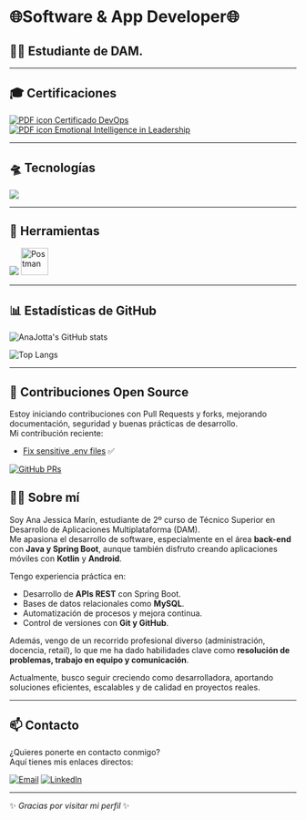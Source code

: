 # 🌐Software & App Developer🌐
## 👩‍💻 Estudiante de DAM. 

---

## 🎓 Certificaciones

<!-- Certificado DevOps -->
<a href="https://github.com/AnaJotta/AnaJotta/blob/main/Certificado%20DevOps.pdf" target="_blank">
  <img src="https://img.icons8.com/ios-filled/24/000000/pdf.png" alt="PDF icon"/> Certificado DevOps
</a>

<br/>

<!-- Certificado de Inteligencia Emocional en Liderazgo -->
<a href="https://github.com/AnaJotta/AnaJotta/blob/396e2dbcff0b2639b935bc549079e48bf133ddb2/Emotional%20Intelligence%20in%20Leadership.pdf" target="_blank">
  <img src="https://img.icons8.com/ios-filled/24/000000/pdf.png" alt="PDF icon"/> Emotional Intelligence in Leadership
</a>



---

## 🛸 Tecnologías  

<p align="left">
  <img src="https://skillicons.dev/icons?i=html,css,js,java,kotlin,spring" />
</p>

---

## 🔧 Herramientas  

<p align="left">
  <img src="https://skillicons.dev/icons?i=git,github,docker,idea,eclipse,vscode" />
  <img src="https://cdn.worldvectorlogo.com/logos/postman.svg" alt="Postman" width="48" height="48"/>
</p>



---

## 📊 Estadísticas de GitHub

![AnaJotta's GitHub stats](https://github-readme-stats.vercel.app/api?username=AnaJotta&show_icons=true&theme=radical)

![Top Langs](https://github-readme-stats.vercel.app/api/top-langs/?username=AnaJotta&layout=compact&theme=radical)

---

## 🌟 Contribuciones Open Source

Estoy iniciando contribuciones con Pull Requests y forks, mejorando documentación, seguridad y buenas prácticas de desarrollo.  
Mi contribución reciente:

- [Fix sensitive .env files](https://github.com/firstcontributions/backend/pull/77) ✅

[![GitHub PRs](https://img.shields.io/badge/PRs-open-brightgreen?style=flat&logo=github)](https://github.com/pulls?q=is%3Apr+author%3AAnaJotta)


## 🙋‍♀️ Sobre mí

Soy Ana Jessica Marín, estudiante de 2º curso de Técnico Superior en Desarrollo de Aplicaciones Multiplataforma (DAM).  
Me apasiona el desarrollo de software, especialmente en el área **back-end** con **Java y Spring Boot**, aunque también disfruto creando aplicaciones móviles con **Kotlin** y **Android**.

Tengo experiencia práctica en:
- Desarrollo de **APIs REST** con Spring Boot.
- Bases de datos relacionales como **MySQL**.
- Automatización de procesos y mejora continua.
- Control de versiones con **Git y GitHub**.

Además, vengo de un recorrido profesional diverso (administración, docencia, retail), lo que me ha dado habilidades clave como **resolución de problemas, trabajo en equipo y comunicación**.

Actualmente, busco seguir creciendo como desarrolladora, aportando soluciones eficientes, escalables y de calidad en proyectos reales.

---

## 📫 Contacto

¿Quieres ponerte en contacto conmigo?  
Aquí tienes mis enlaces directos:

[![Email](https://img.shields.io/badge/Email-Contact-red?style=flat-square&logo=gmail&logoColor=white)](mailto:anajessicamarinmorales@gmail.com)
[![LinkedIn](https://img.shields.io/badge/LinkedIn-Connect-blue?style=flat-square&logo=linkedin&logoColor=white)](https://www.linkedin.com/in/ana-j-marin-morales/)


---
✨ _Gracias por visitar mi perfil_ ✨

